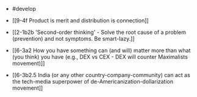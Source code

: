 - #develop

- [[9-4f Product is merit and distribution is connection]]

- [[2-1b2b 'Second-order thinking' - Solve the root cause of a problem (prevention) and not symptoms. Be smart-lazy.]]

- [[6-3a2 How you have something can (and will) matter more than what (you think) you have (e.g., DEX vs CEX - DEX will counter Maximalists movement)]]

- [[6-3b2.5 India (or any other country-company-community) can act as the tech-media superpower of de-Americanization-dollarization movement]]

